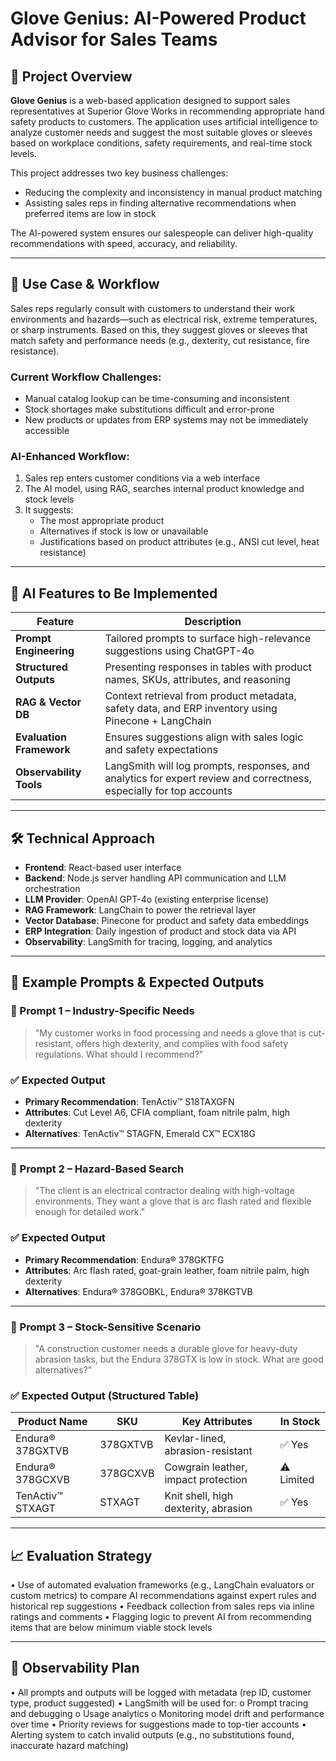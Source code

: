 # Glove Genius: AI-Powered Product Advisor for Sales Teams

## 📘 Project Overview

**Glove Genius** is a web-based application designed to support sales representatives at Superior Glove Works in recommending appropriate hand safety products to customers. The application uses artificial intelligence to analyze customer needs and suggest the most suitable gloves or sleeves based on workplace conditions, safety requirements, and real-time stock levels.

This project addresses two key business challenges:
- Reducing the complexity and inconsistency in manual product matching
- Assisting sales reps in finding alternative recommendations when preferred items are low in stock

The AI-powered system ensures our salespeople can deliver high-quality recommendations with speed, accuracy, and reliability.

---

## 🧩 Use Case & Workflow

Sales reps regularly consult with customers to understand their work environments and hazards—such as electrical risk, extreme temperatures, or sharp instruments. Based on this, they suggest gloves or sleeves that match safety and performance needs (e.g., dexterity, cut resistance, fire resistance).

### Current Workflow Challenges:
- Manual catalog lookup can be time-consuming and inconsistent
- Stock shortages make substitutions difficult and error-prone
- New products or updates from ERP systems may not be immediately accessible

### AI-Enhanced Workflow:
1. Sales rep enters customer conditions via a web interface
2. The AI model, using RAG, searches internal product knowledge and stock levels
3. It suggests:
   - The most appropriate product
   - Alternatives if stock is low or unavailable
   - Justifications based on product attributes (e.g., ANSI cut level, heat resistance)

---

## 🤖 AI Features to Be Implemented

| Feature                    | Description                                                                 |
|---------------------------|-----------------------------------------------------------------------------|
| **Prompt Engineering**     | Tailored prompts to surface high-relevance suggestions using ChatGPT-4o     |
| **Structured Outputs**     | Presenting responses in tables with product names, SKUs, attributes, and reasoning |
| **RAG & Vector DB**        | Context retrieval from product metadata, safety data, and ERP inventory using Pinecone + LangChain |
| **Evaluation Framework**   | Ensures suggestions align with sales logic and safety expectations          |
| **Observability Tools**    | LangSmith will log prompts, responses, and analytics for expert review and correctness, especially for top accounts |

---

## 🛠 Technical Approach

- **Frontend**: React-based user interface
- **Backend**: Node.js server handling API communication and LLM orchestration
- **LLM Provider**: OpenAI GPT-4o (existing enterprise license)
- **RAG Framework**: LangChain to power the retrieval layer
- **Vector Database**: Pinecone for product and safety data embeddings
- **ERP Integration**: Daily ingestion of product and stock data via API
- **Observability**: LangSmith for tracing, logging, and analytics

---

## 💬 Example Prompts & Expected Outputs

### 🔹 Prompt 1 – Industry-Specific Needs
> "My customer works in food processing and needs a glove that is cut-resistant, offers high dexterity, and complies with food safety regulations. What should I recommend?"

### ✅ Expected Output
- **Primary Recommendation**: TenActiv™ S18TAXGFN
- **Attributes**: Cut Level A6, CFIA compliant, foam nitrile palm, high dexterity
- **Alternatives**: TenActiv™ STAGFN, Emerald CX™ ECX18G

---

### 🔹 Prompt 2 – Hazard-Based Search
> "The client is an electrical contractor dealing with high-voltage environments. They want a glove that is arc flash rated and flexible enough for detailed work."

### ✅ Expected Output
- **Primary Recommendation**: Endura® 378GKTFG
- **Attributes**: Arc flash rated, goat-grain leather, foam nitrile palm, high dexterity
- **Alternatives**: Endura® 378GOBKL, Endura® 378KGTVB

---

### 🔹 Prompt 3 – Stock-Sensitive Scenario
> "A construction customer needs a durable glove for heavy-duty abrasion tasks, but the Endura 378GTX is low in stock. What are good alternatives?"

### ✅ Expected Output (Structured Table)

| Product Name      | SKU       | Key Attributes                        | In Stock |
|------------------|-----------|----------------------------------------|----------|
| Endura® 378GXTVB | 378GXTVB  | Kevlar-lined, abrasion-resistant       | ✅ Yes   |
| Endura® 378GCXVB | 378GCXVB  | Cowgrain leather, impact protection    | ⚠️ Limited |
| TenActiv™ STXAGT | STXAGT    | Knit shell, high dexterity, abrasion   | ✅ Yes   |

---

## 📈 Evaluation Strategy
•	Use of automated evaluation frameworks (e.g., LangChain evaluators or custom metrics) to compare AI recommendations against expert rules and historical rep suggestions
•	Feedback collection from sales reps via inline ratings and comments
•	Flagging logic to prevent AI from recommending items that are below minimum viable stock levels

---

## 🔎 Observability Plan
•	All prompts and outputs will be logged with metadata (rep ID, customer type, product suggested)
•	LangSmith will be used for:
  o	Prompt tracing and debugging
  o	Usage analytics
  o	Monitoring model drift and performance over time
•	Priority reviews for suggestions made to top-tier accounts
•	Alerting system to catch invalid outputs (e.g., no substitutions found, inaccurate hazard matching)

